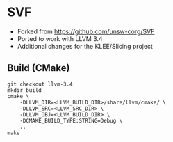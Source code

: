 # SVF
* Forked from https://github.com/unsw-corg/SVF
* Ported to work with LLVM 3.4
* Additional changes for the KLEE/Slicing project

## Build (CMake)
```
git checkout llvm-3.4
mkdir build
cmake \
    -DLLVM_DIR=<LLVM_BUILD_DIR>/share/llvm/cmake/ \
    -DLLVM_SRC=<LLVM_SRC_DIR> \
    -DLLVM_OBJ=<LLVM_BUILD_DIR> \
    -DCMAKE_BUILD_TYPE:STRING=Debug \
    ..
make
```
